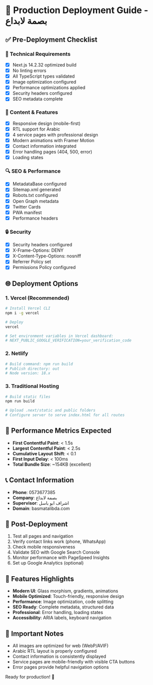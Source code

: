 # 🚀 Production Deployment Guide - بصمة لابداع

## ✅ Pre-Deployment Checklist

### 🔧 Technical Requirements
- [x] Next.js 14.2.32 optimized build
- [x] No linting errors
- [x] All TypeScript types validated
- [x] Image optimization configured
- [x] Performance optimizations applied
- [x] Security headers configured
- [x] SEO metadata complete

### 📱 Content & Features
- [x] Responsive design (mobile-first)
- [x] RTL support for Arabic
- [x] 4 service pages with professional design
- [x] Modern animations with Framer Motion
- [x] Contact information integrated
- [x] Error handling pages (404, 500, error)
- [x] Loading states

### 🔍 SEO & Performance
- [x] MetadataBase configured
- [x] Sitemap.xml generated
- [x] Robots.txt configured  
- [x] Open Graph metadata
- [x] Twitter Cards
- [x] PWA manifest
- [x] Performance headers

### 🔒 Security
- [x] Security headers configured
- [x] X-Frame-Options: DENY
- [x] X-Content-Type-Options: nosniff
- [x] Referrer Policy set
- [x] Permissions Policy configured

## 🌐 Deployment Options

### 1. Vercel (Recommended)
```bash
# Install Vercel CLI
npm i -g vercel

# Deploy
vercel

# Set environment variables in Vercel dashboard:
# NEXT_PUBLIC_GOOGLE_VERIFICATION=your_verification_code
```

### 2. Netlify
```bash
# Build command: npm run build
# Publish directory: out
# Node version: 18.x
```

### 3. Traditional Hosting
```bash
# Build static files
npm run build

# Upload .next/static and public folders
# Configure server to serve index.html for all routes
```

## 🎯 Performance Metrics Expected

- **First Contentful Paint**: < 1.5s
- **Largest Contentful Paint**: < 2.5s  
- **Cumulative Layout Shift**: < 0.1
- **First Input Delay**: < 100ms
- **Total Bundle Size**: ~154KB (excellent)

## 📞 Contact Information

- **Phone**: 0573677385
- **Company**: بصمة لابداع
- **Supervisor**: اشراف ابو باسل
- **Domain**: basmatalibda.com

## 🔧 Post-Deployment

1. Test all pages and navigation
2. Verify contact links work (phone, WhatsApp)
3. Check mobile responsiveness
4. Validate SEO with Google Search Console
5. Monitor performance with PageSpeed Insights
6. Set up Google Analytics (optional)

## 🎨 Features Highlights

- **Modern UI**: Glass morphism, gradients, animations
- **Mobile Optimized**: Touch-friendly, responsive design
- **Performance**: Image optimization, code splitting
- **SEO Ready**: Complete metadata, structured data
- **Professional**: Error handling, loading states
- **Accessibility**: ARIA labels, keyboard navigation

## 🚨 Important Notes

- All images are optimized for web (WebP/AVIF)
- Arabic RTL layout is properly configured
- Contact information is consistently displayed
- Service pages are mobile-friendly with visible CTA buttons
- Error pages provide helpful navigation options

Ready for production! 🎉
